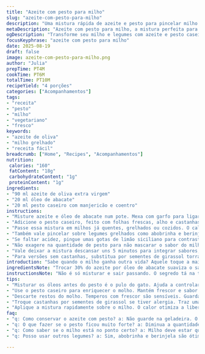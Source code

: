 ```yaml
---
title: "Azeite com pesto para milho"
slug: "azeite-com-pesto-para-milho"
description: "Uma mistura rápida de azeite e pesto para pincelar milho e legumes. Uso azeite extra virgem na maioria das vezes, mas já experimentei com óleo de abacate para um sabor mais suave. Troquei pesto tradicional por um caseiro de manjericão e coentro, combinou surpreendentemente bem. Ideal para quem curte temperos frescos e textura aveludada no milho grelhado ou cozido. Serve também para dar um toque verde e untuoso em legumes assados. "
metaDescription: "Azeite com pesto para milho, a mistura perfeita para dar sabor e frescor a legumes grelhados e cozidos com um toque mediterrâneo."
ogDescription: "Transforme seu milho e legumes com azeite e pesto caseiro; uma explosão de frescor e textura aveludada em minutos."
focusKeyphrase: "azeite com pesto para milho"
date: 2025-08-19
draft: false
image: azeite-com-pesto-para-milho.png
author: "Julia"
prepTime: PT4M
cookTime: PT6M
totalTime: PT10M
recipeYield: "4 porções"
categories: ["Acompanhamentos"]
tags:
- "receita"
- "pesto"
- "milho"
- "vegetariano"
- "fresco"
keywords:
- "azeite de oliva"
- "milho grelhado"
- "receita fácil"
breadcrumb: ["Home", "Recipes", "Acompanhamentos"]
nutrition: 
 calories: "160"
 fatContent: "18g"
 carbohydrateContent: "1g"
 proteinContent: "1g"
ingredients:
- "90 ml azeite de oliva extra virgem"
- "20 ml óleo de abacate"
- "20 ml pesto caseiro com manjericão e coentro"
instructions:
- "Misture azeite e óleo de abacate num pote. Mexa com garfo para ligar bem os líquidos;"
- "Adicione o pesto caseiro, feito com folhas frescas, alho e castanhas de caju. Mexa delicadamente para não perder os pedaços de castanha;"
- "Passe essa mistura em milhos já quentes, grelhados ou cozidos. O calor vai abrir o aroma das ervas no pesto;"
- "Também vale pincelar sobre legumes grelhados como abobrinha e berinjela. A textura untuosa segura a umidade e evita que fiquem secos;"
- "Se faltar acidez, pingue umas gotas de limão siciliano para contraste e frescor;"
- "Não exagere na quantidade de pesto para não mascarar o sabor do milho. O equilíbrio é chave;"
- "Vale deixar a mistura descansar uns 5 minutos para integrar sabores, mas não muito para não perder a vivacidade das ervas;"
- "Para versões sem castanhas, substitua por sementes de girassol torradas, traz crocância diferente."
introduction: "Sabe quando o milho ganha outra vida? Aquele toque a mais que sai da manteiga com sal. O segredo tá em algo simples, leve e com sabor que invade a cozinha sem precisar de cerimônia. Misturar azeite de oliva com um pesto diferente, que quebra a mesmice. Se liga: já tentei muito com esses temperos prontos, cheios de conservantes e pouca alma, e às vezes o sabor fica achatado, sem graça. Mas o pesto fresco, com manjericão e um tiquinho de coentro, traz um frescor inesperado, contamos com óleo de abacate para umedecer sem pesar. O azeite com perfume verde, quente na hora, conversa direto com o milho estalando na grelha. A textura que sobra não é gordura vazia, é untuosidade intensa, que envolve e parece querer mais. Não é só molho, é tempero, abraço na espiga."
ingredientsNote: "Trocar 30% do azeite por óleo de abacate suaviza o sabor e deixa a mistura mais fluida, bom para pincelar com facilidade em milho. Pesto caseiro melhora muito o resultado; basta manjericão fresco, coentro, alho bem picadinho, um pouco de queijo parmesão ralado — para quem aceita laticínios — ou no lugar, levedo de cerveja para versão vegana. No lugar de castanha de caju, sementes de girassol torradas dão crocância e textura diferente. Essa substituição é boa para quem tem alergia ou quer um toque diferente. O equilíbrio entre óleo e pesto deve ser testado—às vezes mais pesto deixa o molho pesado, menos dói no sabor do grão."
instructionsNote: "Não é só misturar e sair passando. O segredo tá na temperatura do milho e na textura do molho. O milho deve estar muito quente para que o azeite aqueça junto e libere os aromas do pesto. Senti muito diferença quando comecei a usar um óleo mais leve junto com o azeite; espalha melhor, deixa cobertura fina e sabor intenso na medida. Não adianta colocar tudo no pote e guardar na geladeira; o molho perde a vitalidade depois de um tempo. Misturar antes de usar, esperar cinco minutos e aplicar. Se a mistura ficar muito líquida, dá para reduzir a quantidade de óleo. Pincel grosso ajuda a espalhar rápido e evita desperdício. Legumes vão ficar macios e saborosos, a untuosidade entra no miolo da espiga. Evite aquecer demais o pesto para não perder o frescor, enfim, equilíbrio no calor."
tips:
- "Misturar os óleos antes do pesto é o pulo do gato. Ajuda a controlar textura, evitar excesso. A temperatura do milho é crucial, bem quente para soltar aroma."
- "Use o pesto caseiro para enriquecer o molho. Mantém frescor e sabor sem conservantes. Se sentir que o pesto está pesado, tente diminuir a quantidade."
- "Descarte restos do molho. Temperos com frescor são sensíveis. Guardar na geladeira pode acabar com o sabor. Sempre faça a mistura na hora."
- "Troque castanhas por sementes de girassol se tiver alergia. Traz uma crocância legal e é uma opção mais econômica. Funciona bem no pesto."
- "Aplique a mistura rapidamente sobre o milho. O calor otimiza a liberação dos aromas. Use um pincel grosso para garantir que a cobertura seja uniforme."
faq:
- "q: Como conservar o azeite com pesto? a: Não guarde na geladeira. O frio estraga o frescor. Faça pequenas porções. Use logo após fazer."
- "q: O que fazer se o pesto ficou muito forte? a: Diminua a quantidade de pesto na mistura. Outra opção é adicionar mais azeite ou óleo de abacate."
- "q: Como saber se o milho está no ponto certo? a: Milho deve estar quente e soltando vapor. Cuidado para não cozinhar demais, senão ele fica mole."
- "q: Posso usar outros legumes? a: Sim, abobrinha e berinjela são ótimos. Prefira legumes grelhados. Eles mantêm a textura e absorvem bem o molho."

---
```


